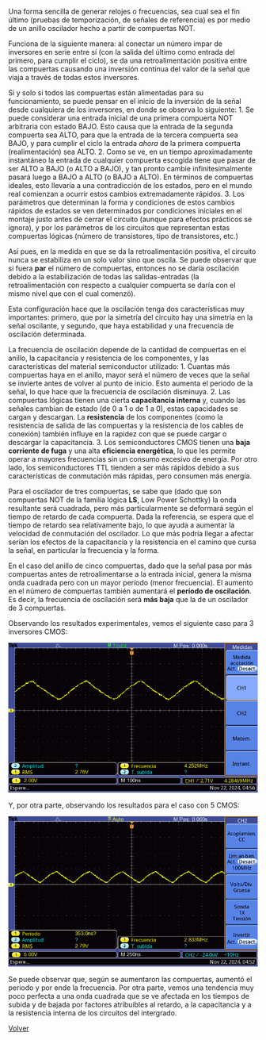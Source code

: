 Una forma sencilla de generar relojes o frecuencias, sea cual sea el fin último (pruebas de temporización, de señales de referencia) es por medio de un anillo oscilador hecho a partir de compuertas NOT.

Funciona de la siguiente manera: al conectar un número impar de inversores en serie entre sí (con la salida del último como entrada del primero, para cumplir el ciclo), se da una retroalimentación positiva entre las compuertas causando una inversión continua del valor de la señal que viaja a través de todas estos inversores.

Si y solo si todos las compuertas están alimentadas para su funcionamiento, se puede pensar en el inicio de la inversión de la señal desde cualquiera de los inversores, en donde se observa lo siguiente:
	1. Se puede considerar una entrada inicial de una primera compuerta NOT arbitraria con estado BAJO. Esto causa que la entrada de la segunda compuerta sea ALTO, para que la entrada de la tercera compuerta sea BAJO, y para cumplir el ciclo la entrada _ahora_ de la primera compuerta (realimentación) sea ALTO. 
	2. Como se ve, en un tiempo aproximadamente instantáneo la entrada de cualquier compuerta escogida tiene que pasar de ser ALTO a BAJO (o ALTO a BAJO), y tan pronto cambie infinitesimalmente pasará luego a BAJO a ALTO (o BAJO a ALTO). En términos de compuertas ideales, esto llevaría a una contradicción de los estados, pero en el mundo real comienzan a ocurrir estos cambios extremadamente rápidos.
	3. Los parámetros que determinan la forma y condiciones de estos cambios rápidos de estados se ven determinados por condiciones iniciales en el montaje justo antes de cerrar el circuito (aunque para efectos prácticos se ignora), y por los parámetros de los circuitos que representan estas compuertas lógicas (número de transistores, tipo de transistores, etc.)

Así pues, en la medida en que se da la retroalimentación positiva, el circuito nunca se estabiliza en un solo valor sino que oscila. Se puede observar que si fuera **par** el número de compuertas, entonces no se daría oscilación debido a la estabilización de todas las salidas-entradas (la retroalimentación con respecto a cualquier compuerta se daría con el mismo nivel que con el cual comenzó).

Esta configuración hace que la oscilación tenga dos características muy importantes: primero, que por la simetría del circuito hay una simetría en la señal oscilante, y segundo, que haya estabilidad y una frecuencia de oscilación determinada.

La frecuencia de oscilación depende de la cantidad de compuertas en el anillo, la capacitancia y resistencia de los componentes, y las características del material semiconductor utilizado:
	1. Cuantas más compuertas haya en el anillo, mayor será el número de veces que la señal se invierte antes de volver al punto de inicio. Esto aumenta el periodo de la señal, lo que hace que la frecuencia de oscilación disminuya. 
	2. Las compuertas lógicas tienen una cierta **capacitancia interna** y, cuando las señales cambian de estado (de 0 a 1 o de 1 a 0), estas capacidades se cargan y descargan. La **resistencia** de los componentes (como la resistencia de salida de las compuertas y la resistencia de los cables de conexión) también influye en la rapidez con que se puede cargar o descargar la capacitancia.
	3. Los semiconductores CMOS tienen una **baja corriente de fuga** y una alta **eficiencia energética**, lo que les permite operar a mayores frecuencias sin un consumo excesivo de energía. Por otro lado, los semiconductores TTL tienden a ser más rápidos debido a sus características de conmutación más rápidas, pero consumen más energía.

Para el oscilador de tres compuertas, se sabe que (dado que son compuertas NOT de la familia lógica **LS**, Low Power Schottky) la onda resultante será cuadrada, pero más particularmente se deformará según el tiempo de retardo de cada compuerta. Dada la referencia, se espera que el tiempo de retardo sea relativamente bajo, lo que ayuda a aumentar la velocidad de conmutación del oscilador. Lo que más podría llegar a afectar serían los efectos de la capacitancia y la resistencia en el camino que cursa la señal, en particular la frecuencia y la forma.

En el caso del anillo de cinco compuertas, dado que la señal pasa por más compuertas antes de retroalimentarse a la entrada inicial, genera la misma onda cuadrada pero con un mayor período (menor frecuencia). El aumento en el número de compuertas también aumentará el **período de oscilación**. Es decir, la frecuencia de oscilación será **más baja** que la de un oscilador de 3 compuertas.

Observando los resultados experimentales, vemos el siguiente caso para 3 inversores CMOS:

![](Imagenes/Part3_1.png)

Y, por otra parte, observando los resultados para el caso con 5 CMOS:

![](Imagenes/Part3_2.png)

Se puede observar que, según se aumentaron las compuertas, aumentó el periodo y por ende la frecuencia. Por otra parte, vemos una tendencia muy poco perfecta a una onda cuadrada que se ve afectada en los tiempos de subida y de bajada por factores atribuibles al retardo, a la capacitancia y a la resistencia interna de los circuitos del intergrado.

[Volver](https://github.com/juamorenogo/Digital_2024_2/tree/main/Lab_01/SN70LS04)


